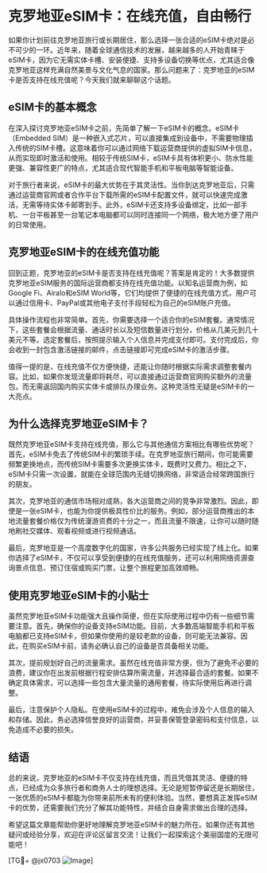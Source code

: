 # 克罗地亚eSIM卡：在线充值，自由畅行

如果你计划前往克罗地亚旅行或长期居住，那么选择一张合适的eSIM卡绝对是必不可少的一环。近年来，随着全球通信技术的发展，越来越多的人开始青睐于eSIM卡，因为它无需实体卡槽、安装便捷、支持多设备切换等优点，尤其适合像克罗地亚这样充满自然美景与文化气息的国家。那么问题来了：克罗地亚的eSIM卡是否支持在线充值呢？今天我们就来聊聊这个话题。

## eSIM卡的基本概念

在深入探讨克罗地亚eSIM卡之前，先简单了解一下eSIM卡的概念。eSIM卡（Embedded SIM）是一种嵌入式芯片，可以直接集成到设备中，不需要物理插入传统的SIM卡槽。这意味着你可以通过网络下载运营商提供的虚拟SIM卡信息，从而实现即时激活和使用。相较于传统SIM卡，eSIM卡具有体积更小、防水性能更强、兼容性更广的特点，尤其适合现代智能手机和平板电脑等智能设备。

对于旅行者来说，eSIM卡的最大优势在于其灵活性。当你到达克罗地亚后，只需通过运营商官网或者合作平台下载所需的eSIM卡配置文件，就可以快速完成激活，无需等待实体卡邮寄到手。此外，eSIM卡还支持多设备绑定，比如一部手机、一台平板甚至一台笔记本电脑都可以同时连接同一个网络，极大地方便了用户的日常使用。

## 克罗地亚eSIM卡的在线充值功能

回到正题，克罗地亚的eSIM卡是否支持在线充值呢？答案是肯定的！大多数提供克罗地亚eSIM服务的国际运营商都支持在线充值功能。以知名运营商为例，如Google Fi、Airalo和eSIM World等，它们均提供了便捷的在线充值方式，用户可以通过信用卡、PayPal或其他电子支付手段轻松为自己的eSIM账户充值。

具体操作流程也非常简单。首先，你需要选择一个适合你的eSIM套餐。通常情况下，这些套餐会根据流量、通话时长以及短信数量进行划分，价格从几美元到几十美元不等。选定套餐后，按照提示输入个人信息并完成支付即可。支付完成后，你会收到一封包含激活链接的邮件，点击链接即可完成eSIM卡的激活步骤。

值得一提的是，在线充值不仅方便快捷，还能让你随时根据实际需求调整套餐内容。比如，如果你发现流量即将耗尽，可以直接通过运营商官网购买额外的流量包，而无需返回国内购买实体卡或排队办理业务。这种灵活性无疑是eSIM卡的一大亮点。

## 为什么选择克罗地亚eSIM卡？

既然克罗地亚eSIM卡支持在线充值，那么它与其他通信方案相比有哪些优势呢？首先，eSIM卡免去了传统SIM卡的繁琐手续。在克罗地亚旅行期间，你可能需要频繁更换地点，而传统SIM卡需要多次更换实体卡，既费时又费力。相比之下，eSIM卡只需一次设置，就能在全球范围内无缝切换网络，非常适合经常跨国旅行的朋友。

其次，克罗地亚的通信市场相对成熟，各大运营商之间的竞争非常激烈。因此，即使是一张eSIM卡，也能为你提供极具性价比的服务。例如，部分运营商推出的本地流量套餐价格仅为传统漫游资费的十分之一，而且流量不限速，让你可以随时随地刷社交媒体、观看视频或进行视频通话。

最后，克罗地亚是一个高度数字化的国家，许多公共服务已经实现了线上化。如果你选择了eSIM卡，不仅可以享受到便捷的在线充值服务，还可以利用网络资源查询景点信息、预订住宿或购买门票，让整个旅程更加高效顺畅。

## 使用克罗地亚eSIM卡的小贴士

虽然克罗地亚eSIM卡功能强大且操作简便，但在实际使用过程中仍有一些细节需要注意。首先，确保你的设备支持eSIM功能。目前，大多数高端智能手机和平板电脑都已支持eSIM卡，但如果你使用的是较老款的设备，则可能无法兼容。因此，在购买eSIM卡前，请务必确认自己的设备是否具备相关功能。

其次，提前规划好自己的流量需求。虽然在线充值非常方便，但为了避免不必要的浪费，建议你在出发前根据行程安排估算所需流量，并选择最合适的套餐。如果不确定具体需求，可以选择一些包含大量流量的通用套餐，待实际使用后再进行调整。

最后，注意保护个人隐私。在使用eSIM卡的过程中，难免会涉及个人信息的输入和存储。因此，务必选择信誉良好的运营商，并妥善保管登录密码和支付信息，以免造成不必要的损失。

## 结语

总的来说，克罗地亚的eSIM卡不仅支持在线充值，而且凭借其灵活、便捷的特点，已经成为众多旅行者和商务人士的理想选择。无论是短暂停留还是长期居住，一张优质的eSIM卡都能为你带来前所未有的便利体验。当然，要想真正发挥eSIM卡的优势，还需要我们充分了解其功能特性，并结合自身需求做出合理的选择。

希望这篇文章能帮助你更好地理解克罗地亚eSIM卡的魅力所在。如果你还有其他疑问或经验分享，欢迎在评论区留言交流！让我们一起探索这个美丽国度的无限可能吧！

[TG💪+ @jx0703 ![Image](https://github.com/user-attachments/assets/dbca1d08-cadb-493c-b0ec-ad6f7a83f270)]